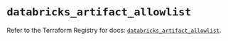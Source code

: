# `databricks_artifact_allowlist`

Refer to the Terraform Registry for docs: [`databricks_artifact_allowlist`](https://registry.terraform.io/providers/databricks/databricks/1.64.0/docs/resources/artifact_allowlist).
